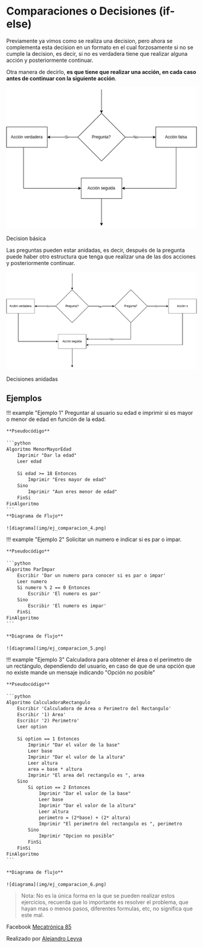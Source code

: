 # Comparaciones o Decisiones (if-else) 

Previamente ya vimos como se realiza una decision, pero ahora se complementa esta decision en un formato en el cual forzosamente si no se cumple la decision, es decir, si no es verdadera tiene que realizar alguna acción y posteriormente continuar.

Otra manera de decirlo, **es que tiene que realizar una acción, en cada caso antes de continuar con la siguiente acción**.

![decision1](img/decision_3.png)
<figcaption>Decision básica</figcaption>


Las preguntas pueden estar anidadas, es decir, después de la pregunta puede haber otro estructura que tenga que realizar una de las dos acciones y posteriormente continuar.


![decision2](img/decision_4.png)
<figcaption>Decisiones anidadas</figcaption>

## Ejemplos

!!! example "Ejemplo 1"
    Preguntar al usuario su edad e imprimir si es mayor o menor de edad en función de la edad.
    
    **Pseudocódigo**

    ```python
    Algoritmo MenorMayorEdad
        Imprimir "Dar la edad"
        Leer edad
        
        Si edad >= 18 Entonces
            Imprimir "Eres mayor de edad"
        Sino	
            Imprimir "Aun eres menor de edad"
        FinSi
    FinAlgoritmo
    ```
    **Diagrama de Flujo**

    ![diagrama](img/ej_comparacion_4.png)


!!! example "Ejemplo 2"
    Solicitar un numero e indicar si es par o impar.
    
    **Pseudocódigo**

    ```python
    Algoritmo ParImpar
        Escribir 'Dar un numero para conocer si es par o impar'
        Leer numero
        Si numero % 2 == 0 Entonces
            Escribir 'El numero es par'
        Sino
            Escribir 'El numero es impar'
        FinSi
    FinAlgoritmo
    ```

    **Diagrama de flujo**

    ![diagrama](img/ej_comparacion_5.png)

!!! example "Ejemplo 3"
    Calculadora para obtener el área o el perímetro de un rectángulo, dependiendo del usuario, en caso de que de una opción que no existe mande un mensaje indicando "Opción no posible"

    **Pseudocódigo**

    ```python
    Algoritmo CalculadoraRectangulo
        Escribir 'Calculadora de Area o Perimetro del Rectangulo'
        Escribir '1) Area'
        Escribir '2) Perimetro'
        Leer option
        
        Si option == 1 Entonces
            Imprimir "Dar el valor de la base"
            Leer base
            Imprimir "Dar el valor de la altura"
            Leer altura
            area = base * altura
            Imprimir "El area del rectangulo es ", area 
        Sino 
            Si option == 2 Entonces
                Imprimir "Dar el valor de la base"
                Leer base
                Imprimir "Dar el valor de la altura"
                Leer altura
                perimetro = (2*base) + (2* altura)
                Imprimir "El perimetro del rectangulo es ", perimetro
            Sino 
                Imprimir "Opcion no posible"
            FinSi
        FinSi
    FinAlgoritmo
    ```

    **Diagrama de flujo**

    ![diagrama](img/ej_comparacion_6.png)    

> Nota: No es la única forma en la que se pueden realizar estos ejercicios, recuerda que lo importante es resolver el problema, que hayan mas o menos pasos, diferentes formulas, etc, no significa que este mal.

<!-- text autogenerated footer --> <p>Facebook <a href="https://www.facebook.com/mecatronica85/" target="_blank">Mecatrónica 85</a></p><p>Realizado por <a href="https://www.alejandro-leyva.com" target="_blank">Alejandro Leyva</a></p>